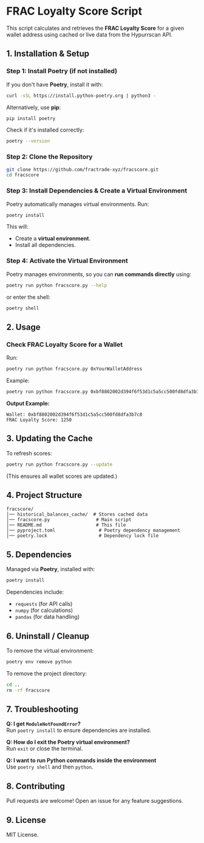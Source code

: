# FRAC Loyalty Score Script

This script calculates and retrieves the **FRAC Loyalty Score** for a given wallet address using cached or live data from the Hypurrscan API.


## **1. Installation & Setup**
### **Step 1: Install Poetry (if not installed)**
If you don't have **Poetry**, install it with:
```bash
curl -sSL https://install.python-poetry.org | python3 -
```
Alternatively, use **pip**:
```bash
pip install poetry
```
Check if it's installed correctly:
```bash
poetry --version
```

### **Step 2: Clone the Repository**
```bash
git clone https://github.com/fractrade-xyz/fracscore.git
cd fracscore
```

### **Step 3: Install Dependencies & Create a Virtual Environment**
Poetry automatically manages virtual environments. Run:
```bash
poetry install
```
This will:
- Create a **virtual environment**.
- Install all dependencies.

### **Step 4: Activate the Virtual Environment**
Poetry manages environments, so you can **run commands directly** using:
```bash
poetry run python fracscore.py --help
```
or enter the shell:
```bash
poetry shell
```

## **2. Usage**
### **Check FRAC Loyalty Score for a Wallet**
Run:
```bash
poetry run python fracscore.py 0xYourWalletAddress
```
Example:
```bash
poetry run python fracscore.py 0xbf8802002d394f6f53d1c5a5cc500fd8dfa3b7c8
```
**Output Example:**
```
Wallet: 0xbf8802002d394f6f53d1c5a5cc500fd8dfa3b7c8
FRAC Loyalty Score: 1250
```

## **3. Updating the Cache**
To refresh scores:
```bash
poetry run python fracscore.py --update
```
(This ensures all wallet scores are updated.)

## **4. Project Structure**
```
fracscore/
│── historical_balances_cache/  # Stores cached data
│── fracscore.py                 # Main script
│── README.md                    # This file
│── pyproject.toml                # Poetry dependency management
│── poetry.lock                   # Dependency lock file
```

## **5. Dependencies**
Managed via **Poetry**, installed with:
```bash
poetry install
```
Dependencies include:
- `requests` (for API calls)
- `numpy` (for calculations)
- `pandas` (for data handling)

## **6. Uninstall / Cleanup**
To remove the virtual environment:
```bash
poetry env remove python
```
To remove the project directory:
```bash
cd ..
rm -rf fracscore
```

## **7. Troubleshooting**
**Q: I get `ModuleNotFoundError`?**  
Run `poetry install` to ensure dependencies are installed.

**Q: How do I exit the Poetry virtual environment?**  
Run `exit` or close the terminal.

**Q: I want to run Python commands inside the environment**  
Use `poetry shell` and then `python`.

## **8. Contributing**
Pull requests are welcome! Open an issue for any feature suggestions.

## **9. License**
MIT License.

